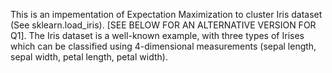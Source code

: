 This is an impementation of Expectation Maximization to cluster Iris dataset (See sklearn.load_iris). [SEE BELOW FOR AN ALTERNATIVE VERSION FOR Q1]. The Iris dataset is a well-known example, with three types of Irises which can be classified using 4-dimensional measurements (sepal length, sepal width, petal length, petal width).
